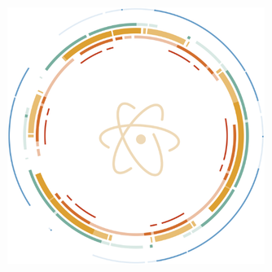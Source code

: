 <img src="https://raw.githubusercontent.com/Charles94jp/Charles94jp/master/github-atom-circle.svg">
